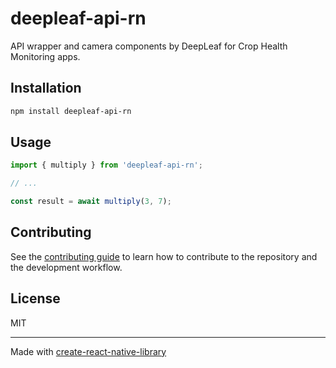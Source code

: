 # deepleaf-api-rn

API wrapper and camera components by DeepLeaf for Crop Health Monitoring apps.

## Installation

```sh
npm install deepleaf-api-rn
```

## Usage


```js
import { multiply } from 'deepleaf-api-rn';

// ...

const result = await multiply(3, 7);
```


## Contributing

See the [contributing guide](CONTRIBUTING.md) to learn how to contribute to the repository and the development workflow.

## License

MIT

---

Made with [create-react-native-library](https://github.com/callstack/react-native-builder-bob)

